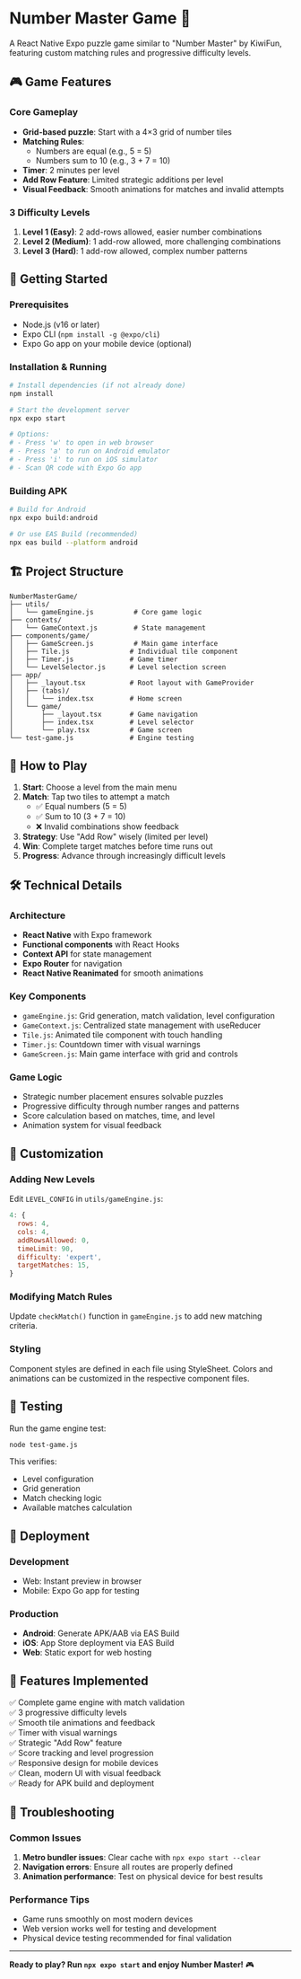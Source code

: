 # Number Master Game 🎯

A React Native Expo puzzle game similar to "Number Master" by KiwiFun, featuring custom matching rules and progressive difficulty levels.

## 🎮 Game Features

### Core Gameplay
- **Grid-based puzzle**: Start with a 4×3 grid of number tiles
- **Matching Rules**: 
  - Numbers are equal (e.g., 5 = 5)
  - Numbers sum to 10 (e.g., 3 + 7 = 10)
- **Timer**: 2 minutes per level
- **Add Row Feature**: Limited strategic additions per level
- **Visual Feedback**: Smooth animations for matches and invalid attempts

### 3 Difficulty Levels
1. **Level 1 (Easy)**: 2 add-rows allowed, easier number combinations
2. **Level 2 (Medium)**: 1 add-row allowed, more challenging combinations  
3. **Level 3 (Hard)**: 1 add-row allowed, complex number patterns

## 🚀 Getting Started

### Prerequisites
- Node.js (v16 or later)
- Expo CLI (`npm install -g @expo/cli`)
- Expo Go app on your mobile device (optional)

### Installation & Running
```bash
# Install dependencies (if not already done)
npm install

# Start the development server
npx expo start

# Options:
# - Press 'w' to open in web browser
# - Press 'a' to run on Android emulator
# - Press 'i' to run on iOS simulator
# - Scan QR code with Expo Go app
```

### Building APK
```bash
# Build for Android
npx expo build:android

# Or use EAS Build (recommended)
npx eas build --platform android
```

## 🏗️ Project Structure

```
NumberMasterGame/
├── utils/
│   └── gameEngine.js          # Core game logic
├── contexts/
│   └── GameContext.js         # State management
├── components/game/
│   ├── GameScreen.js          # Main game interface
│   ├── Tile.js               # Individual tile component
│   ├── Timer.js              # Game timer
│   └── LevelSelector.js      # Level selection screen
├── app/
│   ├── _layout.tsx           # Root layout with GameProvider
│   ├── (tabs)/
│   │   └── index.tsx         # Home screen
│   └── game/
│       ├── _layout.tsx       # Game navigation
│       ├── index.tsx         # Level selector
│       └── play.tsx          # Game screen
└── test-game.js              # Engine testing
```

## 🎯 How to Play

1. **Start**: Choose a level from the main menu
2. **Match**: Tap two tiles to attempt a match
   - ✅ Equal numbers (5 = 5)
   - ✅ Sum to 10 (3 + 7 = 10)
   - ❌ Invalid combinations show feedback
3. **Strategy**: Use "Add Row" wisely (limited per level)
4. **Win**: Complete target matches before time runs out
5. **Progress**: Advance through increasingly difficult levels

## 🛠️ Technical Details

### Architecture
- **React Native** with Expo framework
- **Functional components** with React Hooks
- **Context API** for state management
- **Expo Router** for navigation
- **React Native Reanimated** for smooth animations

### Key Components
- `gameEngine.js`: Grid generation, match validation, level configuration
- `GameContext.js`: Centralized state management with useReducer
- `Tile.js`: Animated tile component with touch handling
- `Timer.js`: Countdown timer with visual warnings
- `GameScreen.js`: Main game interface with grid and controls

### Game Logic
- Strategic number placement ensures solvable puzzles
- Progressive difficulty through number ranges and patterns
- Score calculation based on matches, time, and level
- Animation system for visual feedback

## 🎨 Customization

### Adding New Levels
Edit `LEVEL_CONFIG` in `utils/gameEngine.js`:
```javascript
4: {
  rows: 4,
  cols: 4,
  addRowsAllowed: 0,
  timeLimit: 90,
  difficulty: 'expert',
  targetMatches: 15,
}
```

### Modifying Match Rules
Update `checkMatch()` function in `gameEngine.js` to add new matching criteria.

### Styling
Component styles are defined in each file using StyleSheet. Colors and animations can be customized in the respective component files.

## 🧪 Testing

Run the game engine test:
```bash
node test-game.js
```

This verifies:
- Level configuration
- Grid generation
- Match checking logic
- Available matches calculation

## 📱 Deployment

### Development
- Web: Instant preview in browser
- Mobile: Expo Go app for testing

### Production
- **Android**: Generate APK/AAB via EAS Build
- **iOS**: App Store deployment via EAS Build
- **Web**: Static export for web hosting

## 🎉 Features Implemented

✅ Complete game engine with match validation  
✅ 3 progressive difficulty levels  
✅ Smooth tile animations and feedback  
✅ Timer with visual warnings  
✅ Strategic "Add Row" feature  
✅ Score tracking and level progression  
✅ Responsive design for mobile devices  
✅ Clean, modern UI with visual feedback  
✅ Ready for APK build and deployment  

## 🔧 Troubleshooting

### Common Issues
1. **Metro bundler issues**: Clear cache with `npx expo start --clear`
2. **Navigation errors**: Ensure all routes are properly defined
3. **Animation performance**: Test on physical device for best results

### Performance Tips
- Game runs smoothly on most modern devices
- Web version works well for testing and development
- Physical device testing recommended for final validation

---

**Ready to play? Run `npx expo start` and enjoy Number Master!** 🎮
